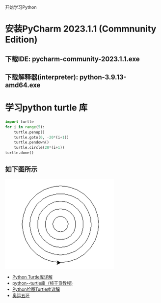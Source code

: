 开始学习Python

# 安装PyCharm 2023.1.1 (Commnunity Edition)
## 下载IDE: pycharm-community-2023.1.1.exe
## 下载解释器(interpreter): python-3.9.13-amd64.exe
# 学习python turtle 库
```python
import turtle
for i in range(5):
    turtle.penup()
    turtle.goto(0, -20*(i+1))
    turtle.pendown()
    turtle.circle(20*(i+1))
turtle.done()
```
## 如下图所示
![同心圆](images/tongxinyuan.png)
* [Python Turtle库详解](https://blog.csdn.net/qq_37806690/article/details/123135451)
* [python--turtle库（纯干货教程)](https://zhuanlan.zhihu.com/p/571871736)
* [Python绘图Turtle库详解](https://blog.csdn.net/zengxiantao1994/article/details/76588580/)
* [奥运五环](https://zhuanlan.zhihu.com/p/515839216)